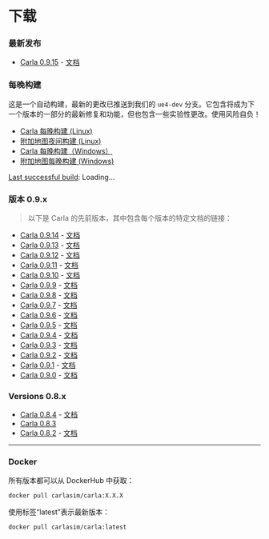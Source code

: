 # 下载

### 最新发布

- [Carla 0.9.15](https://github.com/carla-simulator/carla/releases/tag/0.9.15/) - [文档](https://carla.readthedocs.io/en/0.9.15/)

### 每晚构建

这是一个自动构建，最新的更改已推送到我们的 `ue4-dev` 分支。它包含将成为下一个版本的一部分的最新修复和功能，但也包含一些实验性更改。使用风险自负！

- [Carla 每晚构建 (Linux)](https://carla-releases.s3.eu-west-3.amazonaws.com/Linux/Dev/CARLA_Latest.tar.gz) 
- [附加地图夜间构建 (Linux)](https://carla-releases.s3.us-east-005.backblazeb2.com/Linux/Dev/AdditionalMaps_Latest.tar.gz)
- [Carla 每晚构建（Windows）](https://carla-releases.s3.eu-west-3.amazonaws.com/Windows/Dev/CARLA_Latest.zip) 
- [附加地图每晚构建 (Windows)](https://carla-releases.s3.us-east-005.backblazeb2.com/Windows/Dev/AdditionalMaps_Latest.zip)

<p><a id="last-run-link" href='https://github.com/carla-simulator/carla/actions'>Last successful build</a>: <span id="last-run-time" class="loading">Loading...</span></p>

### 版本 0.9.x

> 以下是 Carla 的先前版本，其中包含每个版本的特定文档的链接：

- [Carla 0.9.14](https://github.com/carla-simulator/carla/releases/tag/0.9.14/) - [文档](https://carla.readthedocs.io/en/0.9.14/)
- [Carla 0.9.13](https://github.com/carla-simulator/carla/releases/tag/0.9.13/) - [文档](https://carla.readthedocs.io/en/0.9.13/)
- [Carla 0.9.12](https://github.com/carla-simulator/carla/releases/tag/0.9.12/) - [文档](https://carla.readthedocs.io/en/0.9.12/)
- [Carla 0.9.11](https://github.com/carla-simulator/carla/releases/tag/0.9.11/) - [文档](https://carla.readthedocs.io/en/0.9.11/)
- [Carla 0.9.10](https://github.com/carla-simulator/carla/releases/tag/0.9.10/) - [文档](https://carla.readthedocs.io/en/0.9.10/)
- [Carla 0.9.9](https://github.com/carla-simulator/carla/releases/tag/0.9.9/) - [文档](https://carla.readthedocs.io/en/0.9.9/)
- [Carla 0.9.8](https://github.com/carla-simulator/carla/releases/tag/0.9.8/) - [文档](https://carla.readthedocs.io/en/0.9.8/)
- [Carla 0.9.7](https://github.com/carla-simulator/carla/releases/tag/0.9.7/) - [文档](https://carla.readthedocs.io/en/0.9.7/)
- [Carla 0.9.6](https://github.com/carla-simulator/carla/releases/tag/0.9.6/) - [文档](https://carla.readthedocs.io/en/0.9.6/)
- [Carla 0.9.5](https://github.com/carla-simulator/carla/releases/tag/0.9.5/) - [文档](https://carla.readthedocs.io/en/0.9.5/)
- [Carla 0.9.4](https://github.com/carla-simulator/carla/releases/tag/0.9.4/) - [文档](https://carla.readthedocs.io/en/0.9.4/)
- [Carla 0.9.3](https://github.com/carla-simulator/carla/releases/tag/0.9.3/) - [文档](https://carla.readthedocs.io/en/0.9.3/)
- [Carla 0.9.2](https://github.com/carla-simulator/carla/releases/tag/0.9.2/) - [文档](https://carla.readthedocs.io/en/0.9.2/)
- [Carla 0.9.1](https://github.com/carla-simulator/carla/releases/tag/0.9.1/) - [文档](https://carla.readthedocs.io/en/0.9.1/)
- [Carla 0.9.0](https://github.com/carla-simulator/carla/releases/tag/0.9.0/) - [文档](https://carla.readthedocs.io/en/0.9.0/)

### Versions 0.8.x

- [Carla 0.8.4](https://github.com/carla-simulator/carla/releases/tag/0.8.4/) - [文档](https://carla.readthedocs.io/en/0.8.4/)
- [Carla 0.8.3](https://github.com/carla-simulator/carla/releases/tag/0.8.3/)
- [Carla 0.8.2](https://github.com/carla-simulator/carla/releases/tag/0.8.2/) - [文档](https://carla.readthedocs.io/en/stable/)

- - -

### Docker

所有版本都可以从 DockerHub 中获取：

```sh
docker pull carlasim/carla:X.X.X
```

使用标签“latest”表示最新版本：

```sh
docker pull carlasim/carla:latest
```


<script>
async function getLastWorkflowRun(owner, repo, workflowFileName) {
  const url = `https://api.github.com/repos/${owner}/${repo}/actions/workflows/${workflowFileName}/runs?status=completed&per_page=1`;
  
  try {
    const response = await fetch(url, {
      headers: {
        'Accept': 'application/vnd.github.v3+json'
      }
    });
    
    if (!response.ok) {
      throw new Error(`HTTP error! status: ${response.status}`);
    }
    
    const data = await response.json();
    if (data.workflow_runs && data.workflow_runs.length > 0) {
      const lastRun = data.workflow_runs[0];
      return {
        timestamp: lastRun.updated_at,
        url: lastRun.html_url,
        status: lastRun.conclusion
      };
    }
    return null;
  } catch (error) {
    console.error('Error fetching workflow runs:', error);
    return null;
  }
}

// Format timestamp to be more readable
function formatTimestamp(isoString) {
    const date = new Date(isoString);
    return date.toLocaleString('en-US', {
        weekday: 'long',
        year: 'numeric',
        month: 'long',
        day: 'numeric',
        hour: '2-digit',
        minute: '2-digit',
        timeZoneName: 'short'
    });
}

// Example usage
getLastWorkflowRun('carla-simulator', 'carla', 'ue4_dev.yml')
  .then(result => {
    if (result) {
      console.log('Last successful run:', result.timestamp);
      console.log('View run:', result.url);
      const lastRunTimeElement = document.getElementById('last-run-time');
      const lastRunLink = document.getElementById('last-run-link')
      //const lastRun = result.workflow_runs[0];
      const formattedTime = formatTimestamp(result.timestamp);
      lastRunTimeElement.textContent = formattedTime;
      lastRunLink.setAttribute("href", result.url)

    } else {
      console.log('No completed runs found');
    }
  });
</script>
